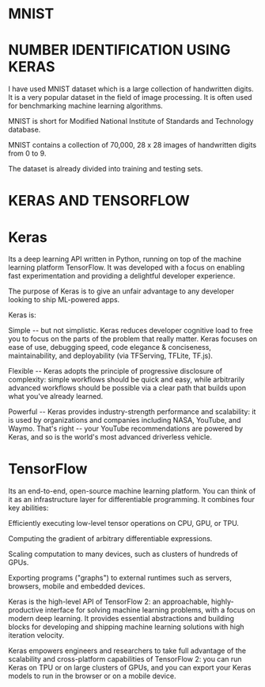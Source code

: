 # MNIST

# NUMBER IDENTIFICATION USING KERAS

I have used MNIST dataset which is a large collection of handwritten digits. It is a very popular dataset in the field of image processing. It is often used for benchmarking machine learning algorithms.

MNIST is short for Modified National Institute of Standards and Technology database.

MNIST contains a collection of 70,000, 28 x 28 images of handwritten digits from 0 to 9.

The dataset is already divided into training and testing sets.


# KERAS AND TENSORFLOW

# Keras
Its a deep learning API written in Python, running on top of the machine learning platform TensorFlow. It was developed with a focus on enabling fast experimentation and providing a delightful developer experience.

The purpose of Keras is to give an unfair advantage to any developer looking to ship ML-powered apps.

Keras is:

Simple -- but not simplistic. Keras reduces developer cognitive load to free you to focus on the parts of the problem that really matter. Keras focuses on ease of use, debugging speed, code elegance & conciseness, maintainability, and deployability (via TFServing, TFLite, TF.js).

Flexible -- Keras adopts the principle of progressive disclosure of complexity: simple workflows should be quick and easy, while arbitrarily advanced workflows should be possible via a clear path that builds upon what you've already learned.

Powerful -- Keras provides industry-strength performance and scalability: it is used by organizations and companies including NASA, YouTube, and Waymo. That's right -- your YouTube recommendations are powered by Keras, and so is the world's most advanced driverless vehicle.

# TensorFlow 
Its an end-to-end, open-source machine learning platform. You can think of it as an infrastructure layer for differentiable programming. It combines four key abilities:

Efficiently executing low-level tensor operations on CPU, GPU, or TPU.

Computing the gradient of arbitrary differentiable expressions.

Scaling computation to many devices, such as clusters of hundreds of GPUs.

Exporting programs ("graphs") to external runtimes such as servers, browsers, mobile and embedded devices.

Keras is the high-level API of TensorFlow 2: an approachable, highly-productive interface for solving machine learning problems, with a focus on modern deep learning. It provides essential abstractions and building blocks for developing and shipping machine learning solutions with high iteration velocity.

Keras empowers engineers and researchers to take full advantage of the scalability and cross-platform capabilities of TensorFlow 2: you can run Keras on TPU or on large clusters of GPUs, and you can export your Keras models to run in the browser or on a mobile device.
